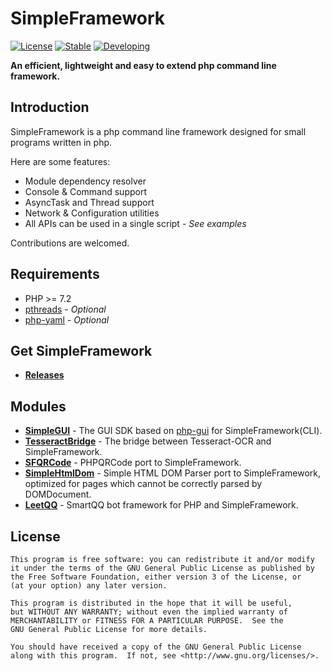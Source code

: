 SimpleFramework
===================
[![License](https://img.shields.io/github/license/iTXTech/SimpleFramework.svg)](https://github.com/iTXTech/SimpleFramework/blob/master/LICENSE)
[![Stable](https://img.shields.io/badge/stable-2.0.1(5)-brightgreen.svg)](https://github.com/iTXTech/SimpleFramework/blob/11b97f52f33db05c51769c18dbb1369faf118a52/src/iTXTech/SimpleFramework/Framework.php)
[![Developing](https://img.shields.io/badge/dev-2.1.0(6)-blue.svg)](https://github.com/iTXTech/SimpleFramework/blob/master/src/iTXTech/SimpleFramework/Framework.php)


__An efficient, lightweight and easy to extend php command line framework.__

Introduction
-------------
SimpleFramework is a php command line framework designed for small programs written in php.

Here are some features:

* Module dependency resolver
* Console & Command support
* AsyncTask and Thread support
* Network & Configuration utilities
* All APIs can be used in a single script - *See examples*

Contributions are welcomed.

Requirements
-------------
* PHP >= 7.2
* [pthreads](https://github.com/krakjoe/pthreads) - *Optional*
* [php-yaml](https://github.com/php/pecl-file_formats-yaml) - *Optional*

Get SimpleFramework
-------------
* __[Releases](https://github.com/iTXTech/SimpleFramework/releases)__

Modules
-------------
* __[SimpleGUI](https://github.com/PeratX/SimpleGUI)__ - The GUI SDK based on [php-gui](https://github.com/gabrielrcouto/php-gui) for SimpleFramework(CLI).
* __[TesseractBridge](https://github.com/PeratX/TesseractBridge)__ - The bridge between Tesseract-OCR and SimpleFramework.
* __[SFQRCode](https://github.com/PeratX/SFQRCode)__ - PHPQRCode port to SimpleFramework.
* __[SimpleHtmlDom](https://github.com/PeratX/SimpleHtmlDom)__ - Simple HTML DOM Parser port to SimpleFramework, optimized for pages which cannot be correctly parsed by DOMDocument.
* __[LeetQQ](https://github.com/PhQAgent/LeetQQ)__ - SmartQQ bot framework for PHP and SimpleFramework.

License
-------------

	This program is free software: you can redistribute it and/or modify
	it under the terms of the GNU General Public License as published by
	the Free Software Foundation, either version 3 of the License, or
	(at your option) any later version.

	This program is distributed in the hope that it will be useful,
	but WITHOUT ANY WARRANTY; without even the implied warranty of
	MERCHANTABILITY or FITNESS FOR A PARTICULAR PURPOSE.  See the
	GNU General Public License for more details.

	You should have received a copy of the GNU General Public License
	along with this program.  If not, see <http://www.gnu.org/licenses/>.
